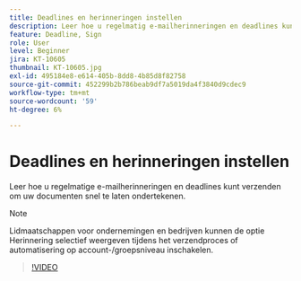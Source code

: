 ```yaml
---
title: Deadlines en herinneringen instellen
description: Leer hoe u regelmatig e-mailherinneringen en deadlines kunt verzenden, zodat uw documenten snel kunnen worden ondertekend
feature: Deadline, Sign
role: User
level: Beginner
jira: KT-10605
thumbnail: KT-10605.jpg
exl-id: 495184e8-e614-405b-8dd8-4b85d8f82758
source-git-commit: 452299b2b786beab9df7a5019da4f3840d9cdec9
workflow-type: tm+mt
source-wordcount: '59'
ht-degree: 6%

---
```


# Deadlines en herinneringen instellen

Leer hoe u regelmatige e-mailherinneringen en deadlines kunt verzenden om uw documenten snel te laten ondertekenen.

>[!NOTE]
>
>Lidmaatschappen voor ondernemingen en bedrijven kunnen de optie Herinnering selectief weergeven tijdens het verzendproces of automatisering op account-/groepsniveau inschakelen.

>[!VIDEO](https://video.tv.adobe.com/v/3411445?quality=12&learn=on&hidetitle=true)

